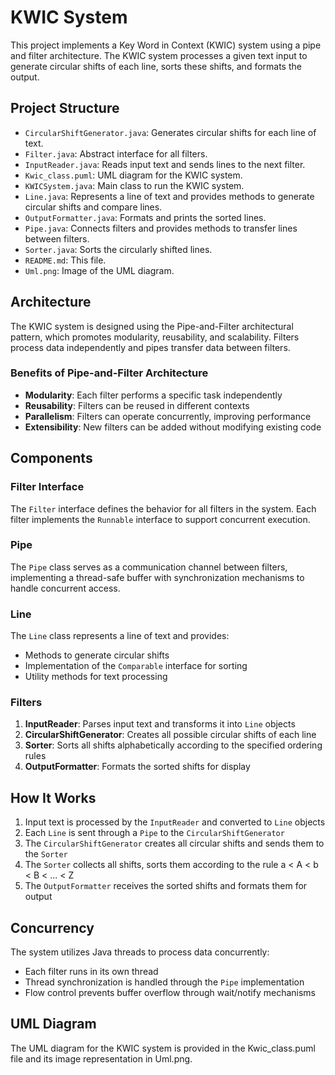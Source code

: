 # KWIC System

This project implements a Key Word in Context (KWIC) system using a pipe and filter architecture. The KWIC system processes a given text input to generate circular shifts of each line, sorts these shifts, and formats the output.

## Project Structure

- `CircularShiftGenerator.java`: Generates circular shifts for each line of text.
- `Filter.java`: Abstract interface for all filters.
- `InputReader.java`: Reads input text and sends lines to the next filter.
- `Kwic_class.puml`: UML diagram for the KWIC system.
- `KWICSystem.java`: Main class to run the KWIC system.
- `Line.java`: Represents a line of text and provides methods to generate circular shifts and compare lines.
- `OutputFormatter.java`: Formats and prints the sorted lines.
- `Pipe.java`: Connects filters and provides methods to transfer lines between filters.
- `Sorter.java`: Sorts the circularly shifted lines.
- `README.md`: This file.
- `Uml.png`: Image of the UML diagram.

## Architecture

The KWIC system is designed using the Pipe-and-Filter architectural pattern, which promotes modularity, reusability, and scalability. Filters process data independently and pipes transfer data between filters.

### Benefits of Pipe-and-Filter Architecture

- **Modularity**: Each filter performs a specific task independently
- **Reusability**: Filters can be reused in different contexts
- **Parallelism**: Filters can operate concurrently, improving performance
- **Extensibility**: New filters can be added without modifying existing code

## Components

### Filter Interface

The `Filter` interface defines the behavior for all filters in the system. Each filter implements the `Runnable` interface to support concurrent execution.

### Pipe

The `Pipe` class serves as a communication channel between filters, implementing a thread-safe buffer with synchronization mechanisms to handle concurrent access.

### Line

The `Line` class represents a line of text and provides:
- Methods to generate circular shifts
- Implementation of the `Comparable` interface for sorting
- Utility methods for text processing

### Filters

1. **InputReader**: Parses input text and transforms it into `Line` objects
2. **CircularShiftGenerator**: Creates all possible circular shifts of each line
3. **Sorter**: Sorts all shifts alphabetically according to the specified ordering rules
4. **OutputFormatter**: Formats the sorted shifts for display

## How It Works

1. Input text is processed by the `InputReader` and converted to `Line` objects
2. Each `Line` is sent through a `Pipe` to the `CircularShiftGenerator`
3. The `CircularShiftGenerator` creates all circular shifts and sends them to the `Sorter`
4. The `Sorter` collects all shifts, sorts them according to the rule a < A < b < B < ... < Z
5. The `OutputFormatter` receives the sorted shifts and formats them for output

## Concurrency

The system utilizes Java threads to process data concurrently:
- Each filter runs in its own thread
- Thread synchronization is handled through the `Pipe` implementation
- Flow control prevents buffer overflow through wait/notify mechanisms

## UML Diagram

The UML diagram for the KWIC system is provided in the Kwic_class.puml file and its image representation in Uml.png.
